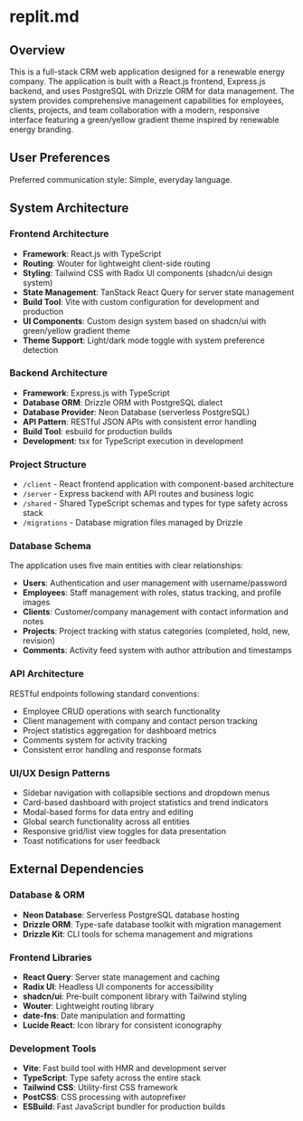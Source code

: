 # replit.md

## Overview

This is a full-stack CRM web application designed for a renewable energy company. The application is built with a React.js frontend, Express.js backend, and uses PostgreSQL with Drizzle ORM for data management. The system provides comprehensive management capabilities for employees, clients, projects, and team collaboration with a modern, responsive interface featuring a green/yellow gradient theme inspired by renewable energy branding.

## User Preferences

Preferred communication style: Simple, everyday language.

## System Architecture

### Frontend Architecture
- **Framework**: React.js with TypeScript
- **Routing**: Wouter for lightweight client-side routing
- **Styling**: Tailwind CSS with Radix UI components (shadcn/ui design system)
- **State Management**: TanStack React Query for server state management
- **Build Tool**: Vite with custom configuration for development and production
- **UI Components**: Custom design system based on shadcn/ui with green/yellow gradient theme
- **Theme Support**: Light/dark mode toggle with system preference detection

### Backend Architecture
- **Framework**: Express.js with TypeScript
- **Database ORM**: Drizzle ORM with PostgreSQL dialect
- **Database Provider**: Neon Database (serverless PostgreSQL)
- **API Pattern**: RESTful JSON APIs with consistent error handling
- **Build Tool**: esbuild for production builds
- **Development**: tsx for TypeScript execution in development

### Project Structure
- `/client` - React frontend application with component-based architecture
- `/server` - Express backend with API routes and business logic
- `/shared` - Shared TypeScript schemas and types for type safety across stack
- `/migrations` - Database migration files managed by Drizzle

### Database Schema
The application uses five main entities with clear relationships:
- **Users**: Authentication and user management with username/password
- **Employees**: Staff management with roles, status tracking, and profile images
- **Clients**: Customer/company management with contact information and notes
- **Projects**: Project tracking with status categories (completed, hold, new, revision)
- **Comments**: Activity feed system with author attribution and timestamps

### API Architecture
RESTful endpoints following standard conventions:
- Employee CRUD operations with search functionality
- Client management with company and contact person tracking
- Project statistics aggregation for dashboard metrics
- Comments system for activity tracking
- Consistent error handling and response formats

### UI/UX Design Patterns
- Sidebar navigation with collapsible sections and dropdown menus
- Card-based dashboard with project statistics and trend indicators
- Modal-based forms for data entry and editing
- Global search functionality across all entities
- Responsive grid/list view toggles for data presentation
- Toast notifications for user feedback

## External Dependencies

### Database & ORM
- **Neon Database**: Serverless PostgreSQL database hosting
- **Drizzle ORM**: Type-safe database toolkit with migration management
- **Drizzle Kit**: CLI tools for schema management and migrations

### Frontend Libraries
- **React Query**: Server state management and caching
- **Radix UI**: Headless UI components for accessibility
- **shadcn/ui**: Pre-built component library with Tailwind styling
- **Wouter**: Lightweight routing library
- **date-fns**: Date manipulation and formatting
- **Lucide React**: Icon library for consistent iconography

### Development Tools
- **Vite**: Fast build tool with HMR and development server
- **TypeScript**: Type safety across the entire stack
- **Tailwind CSS**: Utility-first CSS framework
- **PostCSS**: CSS processing with autoprefixer
- **ESBuild**: Fast JavaScript bundler for production builds